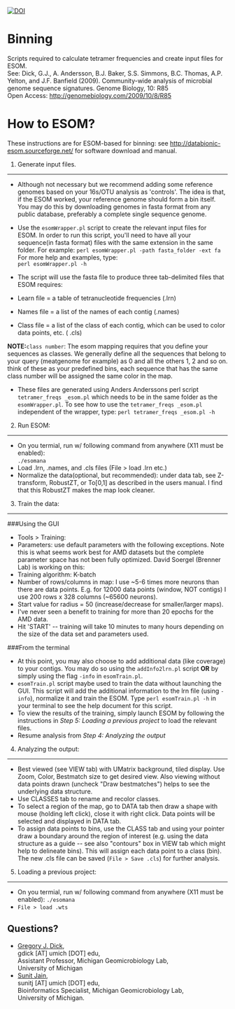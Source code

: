 [![DOI](https://zenodo.org/badge/16889/tetramerFreqs/Binning.svg)](https://zenodo.org/badge/latestdoi/16889/tetramerFreqs/Binning)

Binning
=======

Scripts required to calculate tetramer frequencies and create input files for ESOM.<br>
See: Dick, G.J., A. Andersson, B.J. Baker, S.S. Simmons, B.C. Thomas, A.P. Yelton, and J.F. Banfield (2009).  Community-wide analysis of microbial genome sequence signatures. Genome Biology, 10: R85<br>
Open Access: http://genomebiology.com/2009/10/8/R85

How to ESOM?
============

These instructions are for ESOM-based for binning: see http://databionic-esom.sourceforge.net/ for software download and manual.

1.	Generate input files.
-------------------------
* Although not necessary but we recommend adding some reference genomes based on your 16s/OTU analysis as 'controls'. The idea is that, if the ESOM worked, your reference genome should form a bin itself. You may do this by downloading genomes in fasta format from any public database, preferably a complete single sequence genome.
* Use the `esomWrapper.pl` script to create the relevant input files for ESOM. In order to run this script, you'll need to have all your sequence(in fasta format) files with the same extension in the same folder. For example:
	`perl esomWrapper.pl -path fasta_folder -ext fa`<br>
	For more help and examples, type:<br>
	`perl esomWrapper.pl -h`

* The script will use the fasta file to produce three tab-delimited files that ESOM requires:
 * Learn file = a table of tetranucleotide frequencies (.lrn)
 * Names file = a list of the names of each contig (.names)
 * Class file = a list of the class of each contig, which can be used to color data points, etc. ( .cls)

**NOTE:**`class number`: The esom mapping requires that you define your sequences as classes. We generally define all the sequences that belong to your query (meatgenome for example) as 0 and all the others 1, 2 and so on. think of these as your predefined bins, each sequence that has the same class number will be assigned the same color in the map.

* These files are generated using Anders Anderssons perl script `tetramer_freqs _esom.pl` which needs to be in the same folder as the `esomWrapper.pl`. To see how to use the `tetramer_freqs _esom.pl` independent of the wrapper, type:
	`perl tetramer_freqs _esom.pl -h`

2.	Run ESOM:
-------------
* On you termial, run w/ following command from anywhere (X11 must be enabled): <br>
	`./esomana`
* Load .lrn, .names, and .cls files (File > load .lrn etc.)
* Normalize the data(optional, but recommended): under data tab, see Z-transform, RobustZT, or To\[0,1\] as described in the users manual. I find that this RobustZT makes the map look cleaner.

3.	Train the data:
-------------------
###Using the GUI
* Tools > Training:
* Parameters: use default parameters with the following exceptions.  Note this is what seems work best for AMD datasets but the complete parameter space has not been fully optimized.  David Soergel (Brenner Lab) is working on this:
* Training algorithm: K-batch
* Number of rows/columns in map: I use ~5-6 times more neurons than there are data points.  E.g. for 12000 data points (window, NOT contigs) I use 200 rows x 328 columns (~65600 neurons).
* Start value for radius = 50 (increase/decrease for smaller/larger maps). 
* I've never seen a benefit to training for more than 20 epochs for the AMD data.
* Hit 'START' -- training will take 10 minutes to many hours depending on the size of the data set and parameters used.

###From the terminal
* At this point, you may also choose to add additional data (like coverage) to your contigs. You may do so using the `addInfo2lrn.pl` script **OR** by simply using the flag `-info` in `esomTrain.pl`.
* `esomTrain.pl` script maybe used to train the data without launching the GUI. This script will add the additional information to the lrn file (using `-info`), normalize it and train the ESOM. Type `perl esomTrain.pl -h` in your terminal to see the help document for this script.
* To view the results of the training, simply launch ESOM by following the instructions in *Step 5: Loading a previous project* to load the relevant files.
* Resume analysis from *Step 4: Analyzing the output*

4. Analyzing the output:
------------------------
* Best viewed (see VIEW tab) with UMatrix background, tiled display.  Use Zoom, Color, Bestmatch size to get desired view.  Also viewing without data points drawn (uncheck "Draw bestmatches") helps to see the underlying data structure.
* Use CLASSES tab to rename and recolor classes.
* To select a region of the map, go to DATA tab then draw a shape with mouse (holding left click), close it with right click.  Data points will be selected and displayed in DATA tab.
* To assign data points to bins, use the CLASS tab and using your pointer draw a boundary around the region of interest (e.g. using the data structure as a guide -- see also "contours" box in VIEW tab which might help to delineate bins). This will assign each data point to a class (bin).  The new .cls file can be saved (`File > Save .cls`) for further analysis.

5.	Loading a previous project:
------------------------------
* On you termial, run w/ following command from anywhere (X11 must be enabled):	`./esomana`
* `File > load .wts`
	
Questions?
----------
* [Gregory J. Dick](http://www.earth.lsa.umich.edu/geomicrobiology/Index.html "Geomicro Homepage"), <br>
gdick \[AT\] umich \[DOT\] edu,<br>
Assistant Professor, Michigan Geomicrobiology Lab,<br>
University of Michigan
* [Sunit Jain](http://www.sunitjain.com "Sunit's Homepage"), <br>
sunitj \[AT\] umich \[DOT\] edu,<br>
Bioinformatics Specialist, Michigan Geomicrobiology Lab,<br>
University of Michigan.
